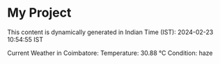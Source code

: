 # My Project

This content is dynamically generated in Indian Time (IST): 2024-02-23 10:54:55 IST


Current Weather in Coimbatore:
Temperature: 30.88 °C
Condition: haze
